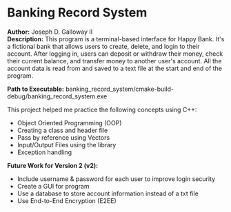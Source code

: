 # Banking Record System

**Author:** Joseph D. Galloway II </br>
**Description:**
This program is a terminal-based interface for Happy Bank. It's a fictional bank that allows users to create, delete, and login to their account. After logging in, users can deposit or withdraw their money, check their current balance, and transfer money to another user's account. All the account data is read from and saved to a text file at the start and end of the program. </br>

**Path to Executable:** banking_record_system/cmake-build-debug/banking_record_system.exe </br>

This project helped me practice the following concepts using C++: 
- Object Oriented Programming (OOP)
- Creating a class and header file 
- Pass by reference using Vectors
- Input/Output Files using the <fstream> library
- Exception handling  </br>

**Future Work for Version 2 (v2):**
- Include username & password for each user to improve login security
- Create a GUI for program
- Use a database to store account information instead of a txt file
- Use End-to-End Encryption (E2EE) 
